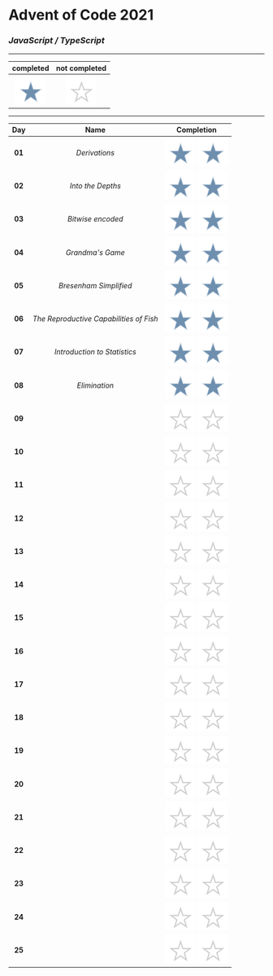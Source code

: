 # Advent of Code 2021

### _JavaScript / TypeScript_

----

|completed|not completed|
:-:|:-:
![](public/complete.svg)|![](public/incomplete.svg)

----

|Day|Name|Completion|
|:-:|:-:|:-:|
|**01**|*Derivations*|![](public/complete.svg) ![](public/complete.svg)|
|**02**|*Into the Depths*|![](public/complete.svg) ![](public/complete.svg)|
|**03**|*Bitwise encoded*|![](public/complete.svg) ![](public/complete.svg)|
|**04**|*Grandma's Game*|![](public/complete.svg) ![](public/complete.svg)|
|**05**|*Bresenham Simplified*|![](public/complete.svg) ![](public/complete.svg)|
|**06**|*The Reproductive Capabilities of Fish*|![](public/complete.svg) ![](public/complete.svg)|
|**07**|*Introduction to Statistics*|![](public/complete.svg) ![](public/complete.svg)|
|**08**|*Elimination*|![](public/complete.svg) ![](public/complete.svg)|
|**09**||![](public/incomplete.svg) ![](public/incomplete.svg)|
|**10**||![](public/incomplete.svg) ![](public/incomplete.svg)|
|**11**||![](public/incomplete.svg) ![](public/incomplete.svg)|
|**12**||![](public/incomplete.svg) ![](public/incomplete.svg)|
|**13**||![](public/incomplete.svg) ![](public/incomplete.svg)|
|**14**||![](public/incomplete.svg) ![](public/incomplete.svg)|
|**15**||![](public/incomplete.svg) ![](public/incomplete.svg)|
|**16**||![](public/incomplete.svg) ![](public/incomplete.svg)|
|**17**||![](public/incomplete.svg) ![](public/incomplete.svg)|
|**18**||![](public/incomplete.svg) ![](public/incomplete.svg)|
|**19**||![](public/incomplete.svg) ![](public/incomplete.svg)|
|**20**||![](public/incomplete.svg) ![](public/incomplete.svg)|
|**21**||![](public/incomplete.svg) ![](public/incomplete.svg)|
|**22**||![](public/incomplete.svg) ![](public/incomplete.svg)|
|**23**||![](public/incomplete.svg) ![](public/incomplete.svg)|
|**24**||![](public/incomplete.svg) ![](public/incomplete.svg)|
|**25**||![](public/incomplete.svg) ![](public/incomplete.svg)|
